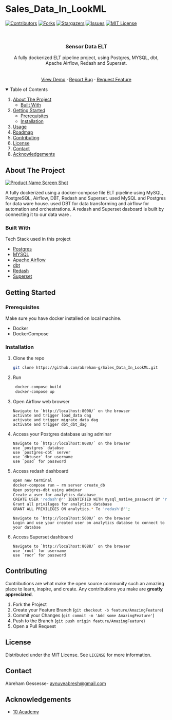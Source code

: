 # Sales_Data_In_LookML

[![Contributors][contributors-shield]][contributors-url]
[![Forks][forks-shield]][forks-url]
[![Stargazers][stars-shield]][stars-url]
[![Issues][issues-shield]][issues-url]
[![MIT License][license-shield]][license-url]


<!-- PROJECT LOGO -->
<br />
<p align="center">
  <h3 align="center">Sensor Data ELT</h3>

  <p align="center">
    A fully dockerized ELT pipeline project, using Postgres, MYSQL, dbt, Apache Airflow,  Redash and Superset.
    <br />
    <!-- <a href="https://sensor-data-elt.herokuapp.com/index.html#!/overview"><strong>Explore the docs »</strong></a> -->
    <br />
    <br />
    <a href="https://github.com/abreham-g/Sales_Data_In_LookML">View Demo</a>
    ·
    <a href="https://github.com/abreham-g/Sales_Data_In_LookML">Report Bug</a>
    ·
    <a href="https://github.com/abreham-g/Sales_Data_In_LookML">Request Feature</a>
  </p>
</p>



<!-- TABLE OF CONTENTS -->
<details open="open">
  <summary>Table of Contents</summary>
  <ol>
    <li>
      <a href="#about-the-project">About The Project</a>
      <ul>
        <li><a href="#built-with">Built With</a></li>
      </ul>
    </li>
    <li>
      <a href="#getting-started">Getting Started</a>
      <ul>
        <li><a href="#prerequisites">Prerequisites</a></li>
        <li><a href="#installation">Installation</a></li>
      </ul>
    </li>
    <li><a href="#usage">Usage</a></li>
    <li><a href="#roadmap">Roadmap</a></li>
    <li><a href="#contributing">Contributing</a></li>
    <li><a href="#license">License</a></li>
    <li><a href="#contact">Contact</a></li>
    <li><a href="#acknowledgements">Acknowledgements</a></li>
  </ol>
</details>



<!-- ABOUT THE PROJECT -->
## About The Project

[![Product Name Screen Shot][product-screenshot]](https://example.com)

A fully dockerized using a docker-compose file ELT pipeline using MySQL, PostgreSQL, Airflow, DBT, Redash and Superset. used MySQL and Postgres for data ware house. used DBT for data transforming and airflow for automation and orchestrations. A redash and Superset dasboard is built by connecting it to our data ware .
### Built With

Tech Stack used in this project
* [Postgres](https://www.postgresql.org/)
* [MYSQL](https://www.mysql.com/)
* [Apache Airflow](https://airflow.apache.org/)
* [dbt](https://www.getdbt.com/)
* [Redash](https://redash.io/)
* [Superset](https://superset.apache.org/)



<!-- GETTING STARTED -->
## Getting Started


### Prerequisites

Make sure you have docker installed on local machine.
* Docker
* DockerCompose
  
### Installation

1. Clone the repo
   ```sh
   git clone https://github.com/abreham-g/Sales_Data_In_LookML.git
   ```
2. Run
   ```sh
    docker-compose build
    docker-compose up
   ```
3. Open Airflow web browser
   ```JS
   Navigate to `http://localhost:8000/` on the browser
   activate and trigger load_data dag
   activate and trigger migrate_data dag
   activate and trigger dbt_dbt_dag
   ```
4. Access your Postgres database using adminar
   ```JS
   Navigate to `http://localhost:8080/` on the browser
   use `postgres` databse
   use `postgres-dbt` server
   use `dbtuser` for username
   use `pssd` for password
   ```
5. Access redash dashboard
   ```sh
   open new terminal
   docker-compose run — rm server create_db
   Open pstgres-dbt using adminar
   Create a user for analytics database
   CREATE USER 'redash'@'' IDENTIFIED WITH mysql_native_password BY 'root';
   Grant all privilages for analytics database
   GRANT ALL PRIVILEGES ON analytics.* To 'redash'@'';
   ```
   ```JS
   Navigate to `http://localhost:5000/` on the browser
   Login and use your created user on analytics databse to connect to your databse
   ```
6. Access Superset dashboard
   ```JS
   Navigate to `http://localhost:8088/` on the browser
   use `root` for username
   use `roor` for password
   ```
  

<!-- CONTRIBUTING -->
## Contributing

Contributions are what make the open source community such an amazing place to learn, inspire, and create. Any contributions you make are **greatly appreciated**.

1. Fork the Project
2. Create your Feature Branch (`git checkout -b feature/AmazingFeature`)
3. Commit your Changes (`git commit -m 'Add some AmazingFeature'`)
4. Push to the Branch (`git push origin feature/AmazingFeature`)
5. Open a Pull Request



<!-- LICENSE -->
## License

Distributed under the MIT License. See `LICENSE` for more information.



<!-- CONTACT -->
## Contact

Abreham Gessesse- aynuyeabresh@gmail.com


<!-- ACKNOWLEDGEMENTS -->
## Acknowledgements
* [10 Academy](https://www.10academy.org/)



<!-- MARKDOWN LINKS & IMAGES -->
<!-- https://www.markdownguide.org/basic-syntax/#reference-style-links -->
[contributors-shield]: https://img.shields.io/github/contributors/abreham-g/Sales_Data_In_LookML.svg?style=for-the-badge
[contributors-url]: https://github.com/abreham-g/Sales_Data_In_LookML/graphs/contributors
[forks-shield]: https://img.shields.io/github/forks/abreham-g/Sales_Data_In_LookML.svg?style=for-the-badge
[forks-url]: https://github.com/abreham-g/Sales_Data_In_LookML/network/members
[stars-shield]: https://img.shields.io/github/stars/abreham-g/Sales_Data_In_LookML.svg?style=for-the-badge
[stars-url]: https://github.com/abreham-g/Sales_Data_In_LookML/stargazers
[issues-shield]: https://img.shields.io/github/issues/abreham-g/Sales_Data_In_LookML.svg?style=for-the-badge
[issues-url]: https://github.com/abreham-g/Sales_Data_In_LookML/issues
[license-shield]: https://img.shields.io/github/license/abreham-g/Sales_Data_In_LookML.svg?style=for-the-badge
[license-url]: https://github.com/abreham-g/Sales_Data_In_LookML/blob/master/LICENSE.txt
[linkedin-shield]: https://img.shields.io/badge/-LinkedIn-black.svg?style=for-the-badge&logo=linkedin&colorB=555
[linkedin-url]: https://www.linkedin.com/in/abreham-gessesse-bb3488182/
[product-screenshot]: https://github.com/abreham-g/Sales_Data_In_LookML/blob/3418ea1749b0016ccff379d9b145f7eab862b32a/images/Screen%20Shot%202021-09-30%20at%2023.06.38.png

